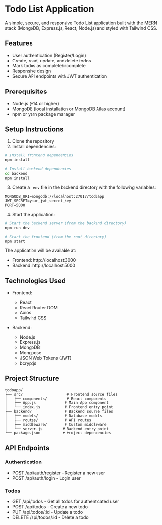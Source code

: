# Todo List Application

A simple, secure, and responsive Todo List application built with the MERN stack (MongoDB, Express.js, React, Node.js) and styled with Tailwind CSS.

## Features

- User authentication (Register/Login)
- Create, read, update, and delete todos
- Mark todos as complete/incomplete
- Responsive design
- Secure API endpoints with JWT authentication

## Prerequisites

- Node.js (v14 or higher)
- MongoDB (local installation or MongoDB Atlas account)
- npm or yarn package manager

## Setup Instructions

1. Clone the repository
2. Install dependencies:

```bash
# Install frontend dependencies
npm install

# Install backend dependencies
cd backend
npm install
```

3. Create a `.env` file in the backend directory with the following variables:
```
MONGODB_URI=mongodb://localhost:27017/todoapp
JWT_SECRET=your_jwt_secret_key
PORT=5000
```

4. Start the application:

```bash
# Start the backend server (from the backend directory)
npm run dev

# Start the frontend (from the root directory)
npm start
```

The application will be available at:
- Frontend: http://localhost:3000
- Backend: http://localhost:5000

## Technologies Used

- Frontend:
  - React
  - React Router DOM
  - Axios
  - Tailwind CSS

- Backend:
  - Node.js
  - Express.js
  - MongoDB
  - Mongoose
  - JSON Web Tokens (JWT)
  - bcryptjs

## Project Structure

```
todoapp/
├── src/                    # Frontend source files
│   ├── components/         # React components
│   ├── App.js             # Main App component
│   └── index.js           # Frontend entry point
├── backend/               # Backend source files
│   ├── models/            # Database models
│   ├── routes/            # API routes
│   ├── middleware/        # Custom middleware
│   └── server.js         # Backend entry point
└── package.json          # Project dependencies
```

## API Endpoints

### Authentication
- POST /api/auth/register - Register a new user
- POST /api/auth/login - Login user

### Todos
- GET /api/todos - Get all todos for authenticated user
- POST /api/todos - Create a new todo
- PUT /api/todos/:id - Update a todo
- DELETE /api/todos/:id - Delete a todo 